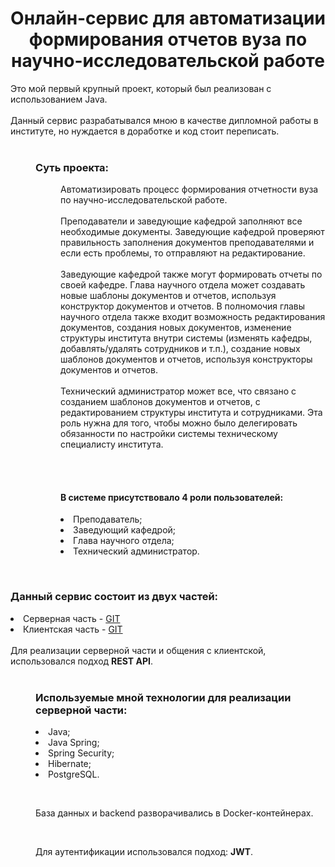 <h1 style="text-align:center;">Онлайн-сервис для автоматизации формирования отчетов вуза по научно-исследовательской работе</h1>
<div>
  Это мой первый крупный проект, который был реализован с использованием Java.
</div>
<br/>
<div>
  Данный сервис разрабатывался мною в качестве дипломной работы в институте, но нуждается в доработке и код стоит переписать.
</div>
<br/>
<dir>
  <h3>Суть проекта:</h3>
  <dir>
    Автоматизировать процесс формирования отчетности вуза по научно-исследовательской работе.
    <br/>
    <br/>
    Преподаватели и заведующие кафедрой заполняют все необходимые документы. Заведующие кафедрой проверяют правильность заполнения документов преподавателями и если есть проблемы, то отправляют на редактирование.
    <br/>
    <br/>
    Заведующие кафедрой также могут формировать отчеты по своей кафедре. Глава научного отдела может создавать новые шаблоны документов и отчетов, используя конструктор документов и отчетов. В полномочия главы научного отдела также входит возможность редактирования документов, создания новых документов, изменение структуры института внутри системы (изменять кафедры, добавлять/удалять сотрудников и т.п.),
    создание новых шаблонов документов и отчетов, используя конструкторы документов и отчетов.
    <br/>
    <br/>
    Технический администратор может все, что связано с созданием шаблонов документов и отчетов, с редактированием структуры института и сотрудниками. Эта роль нужна для того, чтобы можно было делегировать обязанности по настройки системы техническому специалисту института.
  </dir>
  <br/>
  <br/>
  <dir>
    <h4>В системе присутствовало 4 роли пользователей:</h4>
    <list>
      <li>Преподаватель;</li>
      <li>Заведующий кафедрой;</li>
      <li>Глава научного отдела;</li>
      <li>Технический администратор.</li>
    </list>
  </dir>
</dir>
<br/>
<div>
  <h3>
    Данный сервис состоит из двух частей:
  </h3>
  <list>
    <li>Серверная часть - <a href="https://github.com/ShaforostovA/Yggdrasil.git" target=blacnk>GIT</a></li>
    <li>Клиентская часть - <a href="https://github.com/ShaforostovA/yggdrasil-client.git" target=blacnk>GIT</a></li>
  </list>
</div>
<br/>
<div>
  Для реализации серверной части и общения с клиентской, использовался подход <b>REST API</b>.
</div>
<br/>
<dir>
  <h3>Используемые мной технологии для реализации серверной части:</h3>
  <list>
    <li>Java;</li>
    <li>Java Spring;</li>
    <li>Spring Security;</li>
    <li>Hibernate;</li>
    <li>PostgreSQL.</li>
  </list>
</dir>
<br/>
<dir>
  База данных и backend разворачивались в Docker-контейнерах.
</dir>
<br/>
<dir>
  Для аутентификации использовался подход: <b>JWT</b>.
</dir>
